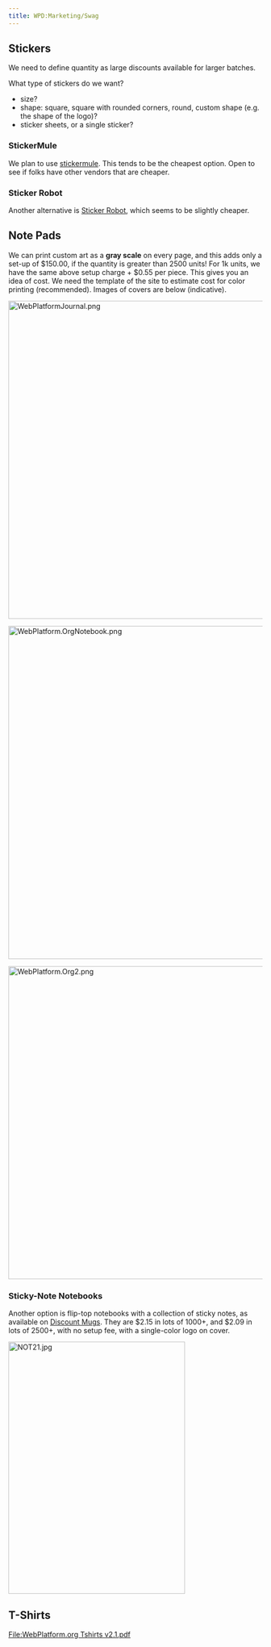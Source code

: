 ```yaml
---
title: WPD:Marketing/Swag
---
```

<h2><span class="mw-headline" id="Stickers">Stickers</span></h2>
<p>We need to define quantity as large discounts available for larger batches.
</p><p>What type of stickers do we want?
</p>
<ul><li> size?</li>
<li> shape: square, square with rounded corners, round, custom shape (e.g. the shape of the logo)?</li>
<li> sticker sheets, or a single sticker?</li></ul>
<h3><span class="mw-headline" id="StickerMule">StickerMule</span></h3>
<p>We plan to use <a rel="nofollow" class="external text" href="http://www.stickermule.com/products/square-stickers">stickermule</a>. This tends to be the cheapest option. Open to see if folks have other vendors that are cheaper. 
</p>
<h3><span class="mw-headline" id="Sticker_Robot">Sticker Robot</span></h3>
<p>Another alternative is <a rel="nofollow" class="external text" href="http://stickerobot.com/order/">Sticker Robot</a>, which seems to be slightly cheaper.
</p>
<h2><span class="mw-headline" id="Note_Pads">Note Pads</span></h2>
<p>We can print custom art as a <b>gray scale</b> on every page, and this adds only a set-up of $150.00, if the quantity is greater than 2500 units!  For 1k units, we have the same above setup charge + $0.55 per piece.  This gives you an idea of cost. We need the template of the site to estimate cost for color printing (recommended). Images of covers are below (indicative).
</p><p><a href="/wiki/File:WebPlatformJournal.png" class="image"><img alt="WebPlatformJournal.png" src="//static.webplatform.org/w/public/e/ee/WebPlatformJournal.png" width="652" height="631" /></a>
</p><p><a href="/wiki/File:WebPlatform.OrgNotebook.png" class="image"><img alt="WebPlatform.OrgNotebook.png" src="//static.webplatform.org/w/public/f/f8/WebPlatform.OrgNotebook.png" width="1526" height="661" /></a>
</p><p><a href="/wiki/File:WebPlatform.Org2.png" class="image"><img alt="WebPlatform.Org2.png" src="//static.webplatform.org/w/public/3/33/WebPlatform.Org2.png" width="1492" height="621" /></a>
</p>
<h3><span class="mw-headline" id="Sticky-Note_Notebooks">Sticky-Note Notebooks</span></h3>
<p>Another option is flip-top notebooks with a collection of sticky notes, as available on <a rel="nofollow" class="external text" href="http://www.discountmugs.com/nc/view-product/NOT21/525-x-7-in-eco-flip-top-notebooks-with-sticky-notes/">Discount Mugs</a>. They are $2.15 in lots of 1000+, and $2.09 in lots of 2500+, with no setup fee, with a single-color logo on cover.
</p><p><a href="/wiki/File:NOT21.jpg" class="image"><img alt="NOT21.jpg" src="//static.webplatform.org/w/public/3/3a/NOT21.jpg" width="350" height="500" /></a>
</p>
<h2><span class="mw-headline" id="T-Shirts">T-Shirts</span></h2>
<p><a href="/wiki/File:WebPlatform.org_Tshirts_v2.1.pdf" title="File:WebPlatform.org Tshirts v2.1.pdf">File:WebPlatform.org Tshirts v2.1.pdf</a>
</p>
<!-- Saved in parser cache with key wpwiki:pcache:idhash:255-0!*!*!!*!5!*!esi=1 and timestamp 20150731181705 and revision id 4316
 -->
